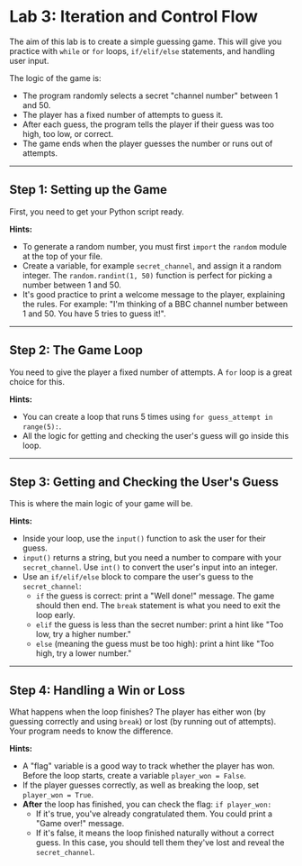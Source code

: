 # Lab 3: Iteration and Control Flow

The aim of this lab is to create a simple guessing game. This will give you practice with `while` or `for` loops, `if/elif/else` statements, and handling user input.

The logic of the game is:
- The program randomly selects a secret "channel number" between 1 and 50.
- The player has a fixed number of attempts to guess it.
- After each guess, the program tells the player if their guess was too high, too low, or correct.
- The game ends when the player guesses the number or runs out of attempts.

---
## Step 1: Setting up the Game

First, you need to get your Python script ready.

**Hints:**
- To generate a random number, you must first `import` the `random` module at the top of your file.
- Create a variable, for example `secret_channel`, and assign it a random integer. The `random.randint(1, 50)` function is perfect for picking a number between 1 and 50.
- It's good practice to print a welcome message to the player, explaining the rules. For example: "I'm thinking of a BBC channel number between 1 and 50. You have 5 tries to guess it!".

---
## Step 2: The Game Loop

You need to give the player a fixed number of attempts. A `for` loop is a great choice for this.

**Hints:**
- You can create a loop that runs 5 times using `for guess_attempt in range(5):`.
- All the logic for getting and checking the user's guess will go inside this loop.

---
## Step 3: Getting and Checking the User's Guess

This is where the main logic of your game will be.

**Hints:**
- Inside your loop, use the `input()` function to ask the user for their guess.
- `input()` returns a string, but you need a number to compare with your `secret_channel`. Use `int()` to convert the user's input into an integer.
- Use an `if/elif/else` block to compare the user's guess to the `secret_channel`:
    - `if` the guess is correct: print a "Well done!" message. The game should then end. The `break` statement is what you need to exit the loop early.
    - `elif` the guess is less than the secret number: print a hint like "Too low, try a higher number."
    - `else` (meaning the guess must be too high): print a hint like "Too high, try a lower number."

---
## Step 4: Handling a Win or Loss

What happens when the loop finishes? The player has either won (by guessing correctly and using `break`) or lost (by running out of attempts). Your program needs to know the difference.

**Hints:**
- A "flag" variable is a good way to track whether the player has won. Before the loop starts, create a variable `player_won = False`.
- If the player guesses correctly, as well as breaking the loop, set `player_won = True`.
- **After** the loop has finished, you can check the flag: `if player_won:`
    - If it's true, you've already congratulated them. You could print a "Game over!" message.
    - If it's false, it means the loop finished naturally without a correct guess. In this case, you should tell them they've lost and reveal the `secret_channel`. 